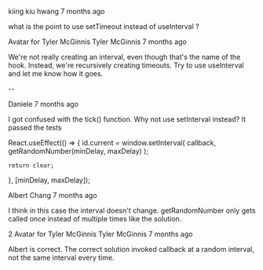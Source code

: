 kiing kiu hwang
7 months ago

what is the point to use setTimeout instead of useInterval ?


Avatar for Tyler McGinnis
Tyler McGinnis
7 months ago

We're not really creating an interval, even though that's the name of the hook. Instead, we're recursively creating timeouts. Try to use useInterval and let me know how it goes.


--


Daniele
7 months ago

I got confused with the tick() function. Why not use setInterval instead? It passed the tests

React.useEffect(() => {
    id.current = window.setInterval(
      callback,
      getRandomNumber(minDelay, maxDelay)
    );

    return clear;
  }, [minDelay, maxDelay]);


  Albert Chang
7 months ago

I think in this case the interval doesn't change. getRandomNumber only gets called once instead of multiple times like the solution.


2
Avatar for Tyler McGinnis
Tyler McGinnis
7 months ago

Albert is correct. The correct solution invoked callback at a random interval, not the same interval every time.
